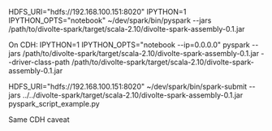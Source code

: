 HDFS_URI="hdfs://192.168.100.151:8020" IPYTHON=1 IPYTHON_OPTS="notebook" ~/dev/spark/bin/pyspark --jars /path/to/divolte-spark/target/scala-2.10/divolte-spark-assembly-0.1.jar

On CDH:
IPYTHON=1 IPYTHON_OPTS="notebook --ip=0.0.0.0" pyspark --jars /path/to/divolte-spark/target/scala-2.10/divolte-spark-assembly-0.1.jar --driver-class-path /path/to/divolte-spark/target/scala-2.10/divolte-spark-assembly-0.1.jar



HDFS_URI="hdfs://192.168.100.151:8020" ~/dev/spark/bin/spark-submit --jars ../../divolte-spark/target/scala-2.10/divolte-spark-assembly-0.1.jar pyspark_script_example.py

Same CDH caveat
